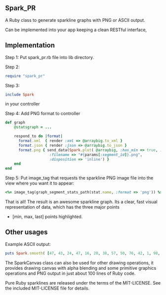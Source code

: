 ## Spark_PR

A Ruby class to generate sparkline graphs with PNG or ASCII output.

Can be implemented into your app keeping a clean RESTful interface, 

## Implementation

Step 1: Put spark_pr.rb file into lib directory.

Step 2:
```ruby
require "spark_pr"
```

Step 3:
```ruby
include Spark
```
in your controller

Step 4: Add PNG format to controller 

```ruby
def graph
    @statsgraph = ...

    respond_to do |format|
      format.xml  { render :xml => @arraybig.to_xml }
      format.json { render :json => @arraybig.to_json }
      format.png { send_data(Spark.plot( @arraybig, :has_min => true, :has_max => true, 'has_last' => 'true', 'height' => '15', :step => 8 ), :type => 'image/png',
                    :filename => "#{params[:segment_id]}.png",
                    :disposition => 'inline') }
    end
end
```

  
Step 5: Put image_tag that requests the sparkline PNG image file into the view where you want it to appear:
```ruby
<%= image_tag(graph_segment_stats_path(stat.name, :format => 'png')) %>
```
  
That is all! The result is an awesome sparkline graph.
Its a clear, fast visual representation of data, which has the three major points
- [min, max, last] points  highlighted.



## Other usages

Example ASCII output:

```ruby
puts Spark.smooth( [47, 43, 24, 47, 16, 28, 38, 57, 50, 76, 42, 1, 98, 34, 53, 97, 55, 74, 63, 38, 31, 98, 89], :has_min => true, :has_max => true, :height => 14, :step => 4 ).to_ascii
```

The SparkCanvas class can also be used for other drawing operations,
it provides drawing canvas with alpha blending and some primitive graphics
operations and PNG output in just about 100 lines of Ruby code.

Pure Ruby sparklines are released under the terms of the MIT-LICENSE.
See the included MIT-LICENSE file for details.
